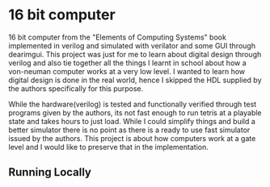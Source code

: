 # 16 bit computer 
16 bit computer from the "Elements of Computing Systems" book implemented in verilog and simulated with verilator and some GUI through dearimgui. This project was just for me to learn about digital design through verilog and also tie together all the things I learnt in school about how a von-neuman computer works at a very low level. I wanted to learn how digital design is done in the real world, hence I skipped the HDL supplied by the authors specifically for this purpose. 

While the hardware(verilog) is tested and functionally verified through test programs given by the authors, its not fast enough to run tetris at a playable state and takes hours to just load. While I could simplify things and build a better simulator there is no point as there is a ready to use fast simulator issued by the authors. This project is about how computers work at a gate level and I would like to preserve that in the implementation. 

## Running Locally 
